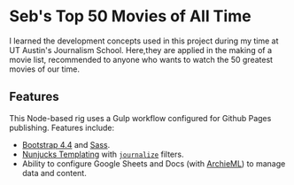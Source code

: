 # Seb's Top 50 Movies of All Time

I learned the development concepts used in this project during my time at UT Austin's Journalism School. Here,they are applied in the making of a movie list, recommended to anyone who wants to watch the 50 greatest movies of our time.

## Features

This Node-based rig uses a Gulp workflow configured for Github Pages publishing. Features include:

- [Bootstrap 4.4](https://getbootstrap.com/) and [Sass](https://sass-lang.com/).
- [Nunjucks Templating](https://mozilla.github.io/nunjucks/templating.html) with [`journalize`](https://www.npmjs.com/package/journalize) filters.
- Ability to configure Google Sheets and Docs (with [ArchieML](http://archieml.org/)) to manage data and content.
